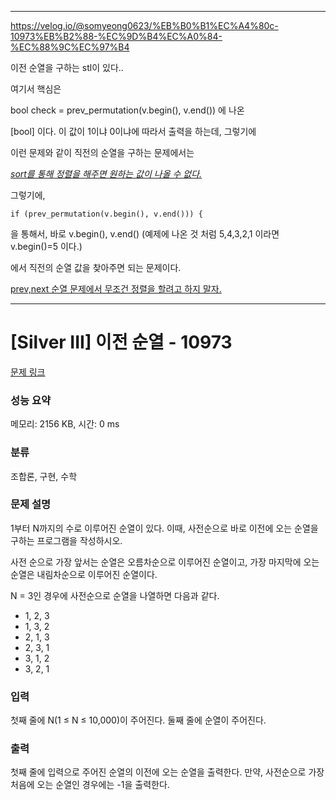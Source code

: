 ****************************

https://velog.io/@somyeong0623/%EB%B0%B1%EC%A4%80c-10973%EB%B2%88-%EC%9D%B4%EC%A0%84-%EC%88%9C%EC%97%B4

이전 순열을 구하는 stl이 있다..

여기서 핵심은 


bool check = prev_permutation(v.begin(), v.end()) 에 나온

[bool] 이다. 이 값이 1이냐 0이냐에 따라서 출력을 하는데, 그렇기에

이런 문제와 같이 직전의 순열을 구하는 문제에서는 

 <U>*sort를 통해 정렬을 해주면 원하는 값이 나올 수 없다.*</U>

그렇기에,

    if (prev_permutation(v.begin(), v.end())) {


을 통해서, 바로 v.begin(), v.end() 
(예제에 나온 것 처럼 5,4,3,2,1 이라면 v.begin()=5 이다.)

에서 직전의 순열 값을 찾아주면 되는 문제이다.

 <U> prev,next 순열 문제에서 무조건 정렬을 할려고 하지 말자. </U>


*******************************




# [Silver III] 이전 순열 - 10973 

[문제 링크](https://www.acmicpc.net/problem/10973) 

### 성능 요약

메모리: 2156 KB, 시간: 0 ms

### 분류

조합론, 구현, 수학

### 문제 설명

<p>1부터 N까지의 수로 이루어진 순열이 있다. 이때, 사전순으로 바로 이전에 오는 순열을 구하는 프로그램을 작성하시오.</p>

<p>사전 순으로 가장 앞서는 순열은 오름차순으로 이루어진 순열이고, 가장 마지막에 오는 순열은 내림차순으로 이루어진 순열이다.</p>

<p>N = 3인 경우에 사전순으로 순열을 나열하면 다음과 같다.</p>

<ul>
	<li>1, 2, 3</li>
	<li>1, 3, 2</li>
	<li>2, 1, 3</li>
	<li>2, 3, 1</li>
	<li>3, 1, 2</li>
	<li>3, 2, 1</li>
</ul>

### 입력 

 <p>첫째 줄에 N(1 ≤ N ≤ 10,000)이 주어진다. 둘째 줄에 순열이 주어진다.</p>

### 출력 

 <p>첫째 줄에 입력으로 주어진 순열의 이전에 오는 순열을 출력한다. 만약, 사전순으로 가장 처음에 오는 순열인 경우에는 -1을 출력한다.</p>

